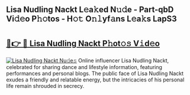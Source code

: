 ## Lisa Nudling Nackt L𝚎a𝚔ed N𝚞𝚍e - Part-qbD Vi𝚍𝚎o P𝚑𝚘tos - H𝚘𝚝 O𝚗𝚕yf𝚊ns L𝚎a𝚔s LapS3

# <h2><a href="http://kf0iqx.oniu.top/?m=Lisa+Nudling+Nackt">🔗👉 🔴 Lisa Nudling Nackt P𝚑ot𝚘𝚜 V𝚒d𝚎o</a></h2>

[![Lisa Nudling Nackt Nu𝚍e𝚜](https://i.imgur.com/0qMVB7G.gif)](http://kf0iqx.oniu.top/?m=Lisa+Nudling+Nackt)
Online influencer Lisa Nudling Nackt, celebrated for sharing dance and lifestyle information, featuring performances and personal blogs. The public face of Lisa Nudling Nackt exudes a friendly and relatable energy, but the intricacies of his personal life remain shrouded in secrecy.  
